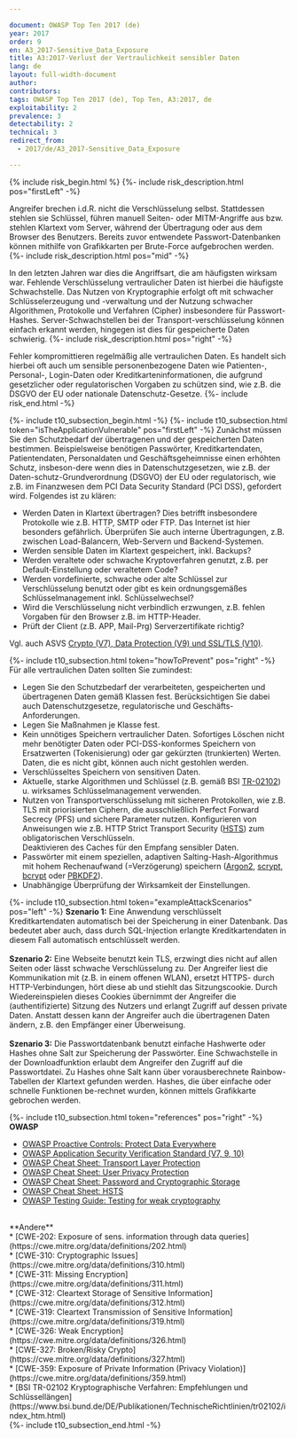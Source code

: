 ```yaml
---

document: OWASP Top Ten 2017 (de)
year: 2017
order: 9
en: A3_2017-Sensitive_Data_Exposure
title: A3:2017-Verlust der Vertraulichkeit sensibler Daten
lang: de
layout: full-width-document
author:
contributors:
tags: OWASP Top Ten 2017 (de), Top Ten, A3:2017, de
exploitability: 2
prevalence: 3
detectability: 2
technical: 3
redirect_from:
  - 2017/de/A3_2017-Sensitive_Data_Exposure

---
```


{% include risk_begin.html %}
{%- include risk_description.html pos="firstLeft" -%}
<!--- Threat Agent: --->
Angreifer brechen i.d.R. nicht die Verschlüsselung selbst. Stattdessen stehlen sie Schlüssel, führen manuell Seiten- oder MITM-Angriffe aus bzw. stehlen Klartext vom Server, während der Übertragung oder aus dem Browser des Benutzers. Bereits zuvor entwendete Passwort-Datenbanken können mithilfe von Grafikkarten per Brute-Force aufgebrochen werden.
{%- include risk_description.html pos="mid" -%}
<!--- Security Weakness: --->
 In den letzten Jahren war dies die Angriffsart, die am häufigsten wirksam war. Fehlende Verschlüsselung vertraulicher Daten ist hierbei die häufigste Schwachstelle. Das Nutzen von Kryptographie erfolgt oft mit schwacher Schlüsselerzeugung und -verwaltung und der Nutzung schwacher Algorithmen, Protokolle und Verfahren (Cipher) insbesondere für Passwort-Hashes. Server-Schwachstellen bei der Transport-verschlüsselung können einfach erkannt werden, hingegen ist dies für gespeicherte Daten schwierig.
{%- include risk_description.html pos="right" -%}
<!--- Impacts: --->
 Fehler kompromittieren regelmäßig alle vertraulichen Daten. Es handelt sich hierbei oft auch um sensible personenbezogene Daten wie Patienten-, Personal-, Login-Daten oder Kreditkarteninformationen, die aufgrund gesetzlicher oder regulatorischen Vorgaben zu schützen sind, wie z.B. die DSGVO der EU oder nationale Datenschutz-Gesetze.
{%- include risk_end.html -%}

{%- include t10_subsection_begin.html -%}
{%- include t10_subsection.html token="isTheApplicationVulnerable" pos="firstLeft" -%}
Zunächst müssen Sie den Schutzbedarf der übertragenen und der gespeicherten Daten bestimmen. Beispielsweise benötigen Passwörter, Kreditkartendaten, Patientendaten, Personaldaten und Geschäftsgeheimnisse einen erhöhten Schutz, insbeson-dere wenn dies in Datenschutzgesetzen, wie z.B. der Daten-schutz-Grundverordnung (DSGVO) der EU oder regulatorisch, wie z.B. im Finanzwesen dem PCI Data Security Standard (PCI DSS), gefordert wird.
Folgendes ist zu klären:<br>
* Werden Daten in Klartext übertragen? Dies betrifft insbesondere Protokolle wie z.B. HTTP, SMTP oder FTP. Das Internet ist hier besonders gefährlich. Überprüfen Sie auch interne Übertragungen, z.B. zwischen Load-Balancern, Web-Servern und Backend-Systemen. <br>
* Werden sensible Daten im Klartext gespeichert, inkl. Backups?<br>
* Werden veraltete oder schwache Kryptoverfahren genutzt, z.B. per Default-Einstellung oder veraltetem Code?<br>
* Werden vordefinierte, schwache oder alte Schlüssel zur Verschlüsselung benutzt oder gibt es kein ordnungsgemäßes Schlüsselmanagement inkl. Schlüsselwechsel?<br>
* Wird die Verschlüsselung nicht verbindlich erzwungen, z.B. fehlen Vorgaben für den Browser z.B. im HTTP-Header.<br>
* Prüft der Client (z.B. APP, Mail-Prg) Serverzertifikate richtig? <br>

Vgl. auch ASVS [Crypto (V7), Data Protection (V9) und SSL/TLS (V10)](/www-project-application-security-verification-standard).

{%- include t10_subsection.html token="howToPrevent" pos="right" -%}
Für alle vertraulichen Daten sollten Sie zumindest:<br>
* Legen Sie den Schutzbedarf der verarbeiteten, gespeicherten und übertragenen Daten gemäß Klassen fest. Berücksichtigen Sie dabei auch Datenschutzgesetze, regulatorische und Geschäfts-Anforderungen.<br>
* Legen Sie Maßnahmen je Klasse fest.<br>
* Kein unnötiges Speichern vertraulicher Daten. Sofortiges Löschen nicht mehr benötigter Daten oder PCI-DSS-konformes Speichern von Ersatzwerten (Tokenisierung) oder gar gekürzten (trunkierten) Werten. Daten, die es nicht gibt, können auch nicht gestohlen werden.<br>
* Verschlüsseltes Speichern von sensitiven Daten.<br>
* Aktuelle, starke Algorithmen und Schlüssel (z.B. gemäß BSI [TR-02102](https://www.bsi.bund.de/DE/Publikationen/TechnischeRichtlinien/tr02102/index_htm.html)) u. wirksames Schlüsselmanagement verwenden.<br>
* Nutzen von Transportverschlüsselung mit sicheren Protokollen, wie z.B. TLS mit priorisierten Ciphern, die ausschließlich Perfect Forward Secrecy (PFS) und sichere Parameter nutzen. Konfigurieren von Anweisungen wie z.B. HTTP Strict Transport Security ([HSTS](https://cheatsheetseries.owasp.org/cheatsheets/HTTP_Strict_Transport_Security_Cheat_Sheet.html)) zum obligatorischen Verschlüsseln.<br>
Deaktivieren des Caches für den Empfang sensibler Daten.
* Passwörter mit einem speziellen, adaptiven Salting-Hash-Algorithmus mit hohem Rechenaufwand (=Verzögerung) speichern ([Argon2](https://www.cryptolux.org/index.php/Argon2), [scrypt](https://wikipedia.org/wiki/Scrypt), [bcrypt](https://wikipedia.org/wiki/Bcrypt) oder [PBKDF2](https://wikipedia.org/wiki/PBKDF2)).<br>
* Unabhängige Überprüfung der Wirksamkeit der Einstellungen.

{%- include t10_subsection.html token="exampleAttackScenarios" pos="left" -%}
**Szenario 1:** Eine Anwendung verschlüsselt Kreditkartendaten automatisch bei der Speicherung in einer Datenbank. Das bedeutet aber auch, dass durch SQL-Injection erlangte Kreditkartendaten in diesem Fall automatisch entschlüsselt werden.<br>
<br>
**Szenario 2:** Eine Webseite benutzt kein TLS, erzwingt dies nicht auf allen Seiten oder lässt schwache Verschlüsselung zu. Der Angreifer liest die Kommunikation mit (z.B. in einem offenen WLAN), ersetzt HTTPS- durch HTTP-Verbindungen, hört diese ab und stiehlt das Sitzungscookie. Durch Wiedereinspielen dieses Cookies übernimmt der Angreifer die (authentifizierte) Sitzung des Nutzers und erlangt Zugriff auf dessen private Daten. Anstatt dessen kann der Angreifer auch die übertragenen Daten ändern, z.B. den Empfänger einer Überweisung.<br>
<br>
**Szenario 3:** Die Passwortdatenbank benutzt einfache Hashwerte oder Hashes ohne Salt zur Speicherung der Passwörter. Eine Schwachstelle in der Downloadfunktion erlaubt dem Angreifer den Zugriff auf die Passwortdatei. Zu Hashes ohne Salt kann über vorausberechnete Rainbow-Tabellen der Klartext gefunden werden. Hashes, die über einfache oder schnelle Funktionen be-rechnet wurden, können mittels Grafikkarte gebrochen werden.

{%- include t10_subsection.html token="references" pos="right" -%}
**OWASP**<br>
* [OWASP Proactive Controls: Protect Data Everywhere](/www-project-proactive-controls/v3/en/c8-protect-data-everywhere)<br>
* [OWASP Application Security Verification Standard (V7, 9, 10)](/www-project-application-security-verification-standard)<br>
* [OWASP Cheat Sheet: Transport Layer Protection](https://cheatsheetseries.owasp.org/cheatsheets/Transport_Layer_Protection_Cheat_Sheet.html)<br>
* [OWASP Cheat Sheet: User Privacy Protection](https://cheatsheetseries.owasp.org/cheatsheets/User_Privacy_Protection_Cheat_Sheet.html)<br>
* [OWASP Cheat Sheet: Password and Cryptographic Storage](https://cheatsheetseries.owasp.org/cheatsheets/Password_Storage_Cheat_Sheet.html)<br>
* [OWASP Cheat Sheet: HSTS](https://cheatsheetseries.owasp.org/cheatsheets/HTTP_Strict_Transport_Security_Cheat_Sheet.html)<br>
* [OWASP Testing Guide: Testing for weak cryptography](/www-project-web-security-testing-guide/latest/4-Web_Application_Security_Testing/09-Testing_for_Weak_Cryptography/README)<br>
<br>
**Andere**<br>
* [CWE-202: Exposure of sens. information through data queries](https://cwe.mitre.org/data/definitions/202.html)<br>
* [CWE-310: Cryptographic Issues](https://cwe.mitre.org/data/definitions/310.html)<br>
* [CWE-311: Missing Encryption](https://cwe.mitre.org/data/definitions/311.html)<br>
* [CWE-312: Cleartext Storage of Sensitive Information](https://cwe.mitre.org/data/definitions/312.html)<br>
* [CWE-319: Cleartext Transmission of Sensitive Information](https://cwe.mitre.org/data/definitions/319.html)<br>
* [CWE-326: Weak Encryption](https://cwe.mitre.org/data/definitions/326.html)<br>
* [CWE-327: Broken/Risky Crypto](https://cwe.mitre.org/data/definitions/327.html)<br>
* [CWE-359: Exposure of Private Information (Privacy Violation)](https://cwe.mitre.org/data/definitions/359.html)<br>
* [BSI TR-02102 Kryptographische Verfahren: Empfehlungen und Schlüssellängen](https://www.bsi.bund.de/DE/Publikationen/TechnischeRichtlinien/tr02102/index_htm.html)<br>
{%- include t10_subsection_end.html -%}
